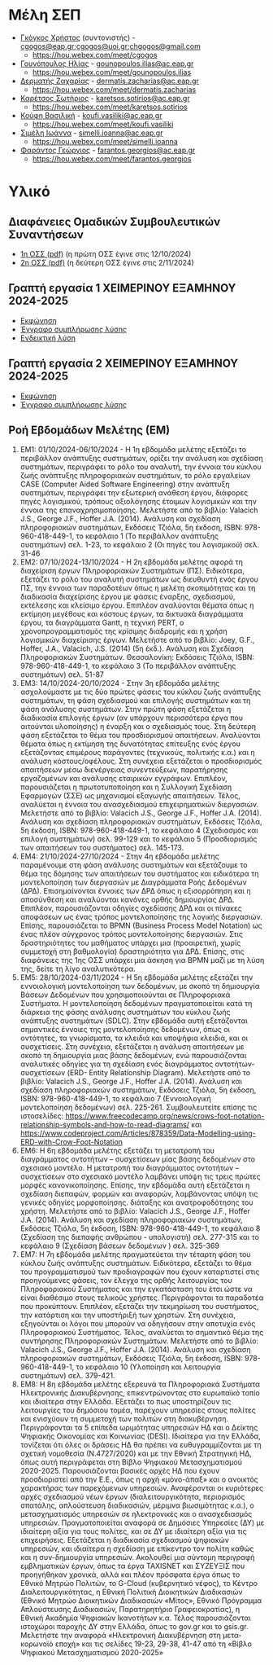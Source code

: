 # Μέλη ΣΕΠ

* [Γκόγκος Χρήστος](https://www.linkedin.com/in/christos-gogos-07a75bb) (συντονιστής)  - cgogos@eap.gr;cgogos@uoi.gr;chgogos@gmail.com
    * <https://hou.webex.com/meet/cgogos>
* [Γουνόπουλος Ηλίας](https://www.linkedin.com/in/eliasgounopoulos/) - gounopoulos.ilias@ac.eap.gr
    * <https://hou.webex.com/meet/gounopoulos.ilias>
* [Δερματής Ζαχαρίας](https://www.linkedin.com/in/zacharias-dermatis-80245a85/) - dermatis.zacharias@ac.eap.gr
    * <https://hou.webex.com/meet/dermatis.zacharias>
* [Καρέτσος Σωτήριος](https://www.linkedin.com/in/sotiris-karetsos-088b562a/) - karetsos.sotirios@ac.eap.gr
    * <https://hou.webex.com/meet/karetsos.sotirios>
* [Κούφη Βασιλική](https://www.linkedin.com/in/vassiliki-koufi-163a6512/) - koufi.vasiliki@ac.eap.gr
    * <https://hou.webex.com/meet/koufi.vasiliki>
* [Σιμέλη Ιωάννα](https://www.linkedin.com/in/ioannasimeli/) - simelli.ioanna@ac.eap.gr
    * <https://hou.webex.com/meet/simelli.ioanna>
* [Φαράντος Γεώργιος](https://www.linkedin.com/in/georgios-farantos-497931142/) - farantos.georgios@ac.eap.gr
    * <https://hou.webex.com/meet/farantos.georgios>


# Υλικό


## Διαφάνειες Ομαδικών Συμβουλευτικών Συναντήσεων

<!-- Οι διαφάνειες θα ανέβουν στο <https://courses.eap.gr/course/view.php?id=1234> στις 13/10/2024. -->

* [1η ΟΣΣ (pdf)](./resources/3/ΔΙΑΦΑΝΕΙΕΣ%201ΗΣ%20ΟΣΣ.pdf) (η πρώτη ΟΣΣ έγινε στις 12/10/2024)
* [2η ΟΣΣ (pdf)](./resources/3/ΔΙΑΦΑΝΕΙΕΣ%202ΗΣ%20ΟΣΣ.pdf) (η δεύτερη ΟΣΣ έγινε στις 2/11/2024)


## Γραπτή εργασία 1 ΧΕΙΜΕΡΙΝΟΥ ΕΞΑΜΗΝΟΥ 2024-2025

<!-- Η γραπτή εργασία 1 του τρέχοντος εξαμήνου αναρτήθηκε στις 10/10/2024 στο <https://courses.eap.gr/course/view.php?id=1234>. Η εκφώνησή της και η ενδεικτική λύση της θα ανέβει εδώ την επόμενη ημέρα της λήξης προθεσμίας υποβολής των εργασιών. -->
* [Εκφώνηση](./resources/fall_2024_2025_ge1.pdf)
* [Έγγραφο συμπλήρωσης λύσης](./resources/2024-25_DMD54_[toeponymosas]_GE1_[tmima].docx)
* [Ενδεικτική λύση](./resources/fall_2024_2025_ge1_sol.pdf)


## Γραπτή εργασία 2 ΧΕΙΜΕΡΙΝΟΥ ΕΞΑΜΗΝΟΥ 2024-2025 
<!-- Η γραπτή εργασία 2 του τρέχοντος εξαμήνου ανακοινώθηκε στις 1/11/2024 -->
* [Εκφώνηση](./resources/fall_2024_2025_ge2.pdf)
* [Έγγραφο συμπλήρωσης λύσης](./resources/2024-25_DMD54_[toeponymosas]_GE2_[tmima].docx)
<!-- * [Ενδεικτική λύση](./resources/fall_2023_2024_ge2_sol.pdf) -->


## Ροή Εβδομάδων Μελέτης (ΕΜ)

1. ΕΜ1: 01/10/2024-06/10/2024 - Η 1η εβδομάδα μελέτης εξετάζει το περιβάλλον ανάπτυξης συστημάτων, ορίζει την ανάλυση και σχεδίαση συστημάτων, περιγράφει το ρόλο του αναλυτή, την έννοια του κύκλου ζωής ανάπτυξης πληροφοριακών συστημάτων, το ρόλο εργαλείων CASE (Computer Aided Software Engineering) στην ανάπτυξη συστημάτων, περιγράφει την εξωτερική ανάθεση έργου, διάφορες πηγές λογισμικού, τρόπους αξιολόγησης έτοιμων λογισμικών και την έννοια της επαναχρησιμοποίησης. Μελετήστε από το βιβλίο: Valacich J.S., George J.F., Hoffer J.A. (2014). Ανάλυση και σχεδίαση πληροφοριακών συστημάτων, Εκδόσεις Τζιόλα, 5η έκδοση, ISBN: 978-960-418-449-1, το κεφάλαιο 1 (Το περιβάλλον ανάπτυξης συστημάτων) σελ. 1-23, το κεφάλαιο 2 (Οι πηγές του λογισμικού) σελ. 31-46   
2. ΕΜ2: 07/10/2024-13/10/2024 - Η 2η εβδομάδα μελέτης αφορά τη διαχείριση έργων Πληροφοριακών Συστημάτων (ΠΣ). Ειδικότερα, εξετάζει το ρόλο του αναλυτή συστημάτων ως διευθυντή ενός έργου ΠΣ, την έννοια των παραδοτέων όπως η μελέτη σκοπιμότητας και τη διαδικασία διαχείρισης έργου με φάσεις έναρξης, σχεδιασμού, εκτέλεσης και κλείσιμο έργου. Επιπλέον αναλύονται θέματα όπως η εκτίμηση μεγέθους και κόστους έργων, τα δικτυακά διαγράμματα  έργου, τα διαγράμματα Gantt, η τεχνική PERT, o χρονοπρογραμματισμός της κρίσιμης διαδρομής και η χρήση λογισμικών διαχείρισης έργων. Μελετήστε από το βιβλίο: Joey, G.F., Hoffer, J.A., Valacich, J.S. (2014) (5η έκδ.).  Ανάλυση και Σχεδίαση Πληροφοριακών Συστημάτων. Θεσσαλονίκη: Εκδόσεις Τζιόλα, ISBN: 978-960-418-449-1, το κεφάλαιο 3 (Το περιβάλλον ανάπτυξης συστημάτων) σελ. 51-87 
3. ΕΜ3: 14/10/2024-20/10/2024 - Στην 3η εβδομάδα μελέτης ασχολούμαστε με τις δύο πρώτες φάσεις του κύκλου ζωής ανάπτυξης συστημάτων, τη φάση σχεδιασμού και επιλογής συστημάτων και τη φάση ανάλυσης συστημάτων. Στην πρώτη φάση εξετάζεται η διαδικασία επιλογής έργων (αν υπάρχουν περισσότερα έργα που αιτούνται υλοποίησης) η έναρξη και ο σχεδιασμός τους. Στη δεύτερη φάση εξετάζεται το θέμα του προσδιορισμού απαιτήσεων. Αναλύονται θέματα όπως η εκτίμηση της δυνατότητας επίτευξης ενός έργου εξετάζοντας επιμέρους παράγοντες (τεχνικούς, πολιτικής κ.α.) και η ανάλυση κόστους/οφέλους. Στη συνέχεια εξετάζεται ο προσδιορισμός απαιτήσεων μέσω διενέργειας συνεντεύξεων, παρατήρησης εργαζομένων και ανάλυσης εταιρικών εγγράφων. Επιπλέον, παρουσιάζεται η πρωτοτυποποίηση και η Συλλογική Σχεδίαση Εφαρμογών (ΣΣΕ) ως μηχανισμοί εξαγωγής απαιτήσεων. Τέλος, αναλύεται η έννοια του ανασχεδιασμού επιχειρηματικών διεργασιών. Μελετήστε από το βιβλίο: Valacich J.S., George J.F., Hoffer J.A. (2014). Ανάλυση και σχεδίαση πληροφοριακών συστημάτων, Εκδόσεις Τζιόλα, 5η έκδοση, ISBN: 978-960-418-449-1, το κεφάλαιο 4 (Σχεδιασμός και επιλογή συστημάτων) σελ. 99-129 και το κεφάλαιο 5 (Προσδιορισμός των απαιτήσεων του συστήματος) σελ. 145-173.
4. ΕΜ4: 21/10/2024-27/10/2024 - Στην 4η εβδομάδα μελέτης παραμένουμε στη φάση ανάλυσης συστημάτων και εξετάζουμε το θέμα της δόμησης των απαιτήσεων του συστήματος και ειδικότερα τη μοντελοποίηση των διεργασιών με Διαγράμματα Ροής Δεδομένων (ΔΡΔ). Επισημαίνονται έννοιες των ΔΡΔ όπως η εξισορρόπηση και η αποσύνθεση και αναλύονται κανόνες ορθής δημιουργίας ΔΡΔ. Επιπλέον, παρουσιάζονται οδηγίες σχεδίασης ΔΡΔ και οι πίνακες αποφάσεων ως ένας τρόπος μοντελοποίησης της λογικής διεργασιών. Επίσης, παρουσιάζεται το BPMN (Business Process Model Notation) ως ένας πλέον σύγχρονος τρόπος μοντελοποίησης διεργασιών. Στις δραστηριότητες του μαθήματος υπάρχει μια (προαιρετική, χωρίς συμμετοχή στη βαθμολογία) δραστηριότητα για ΔΡΔ. Επίσης, στις διαφάνειες της 1ης ΟΣΣ υπάρχει μια άσκηση για BPMN μαζί με τη λύση της, δείτε τη λίγο αναλυτικότερα.
5. ΕΜ5: 28/10/2024-03/11/2024 - Η 5η εβδομάδα μελέτης εξετάζει την εννοιολογική μοντελοποίηση των δεδομένων, με σκοπό τη δημιουργία Βάσεων Δεδομένων που χρησιμοποιούνται σε Πληροφοριακά Συστήματα. Η μοντελοποίηση δεδομένων πραγματοποιείται κατά τη διάρκεια της φάσης ανάλυσης συστημάτων του κύκλου ζωής ανάπτυξης συστημάτων (SDLC). 
Στην εβδομάδα αυτή εξετάζονται σημαντικές έννοιες της μοντελοποίησης δεδομένων, όπως οι οντότητες, τα γνωρίσματα, τα κλειδιά και υποψήφια κλειδιά, και οι συσχετίσεις. 
Στη συνέχεια, εξετάζεται η ανάλυση απαιτήσεων με σκοπό τη δημιουργία μιας βάσης δεδομένων, ενώ παρουσιάζονται αναλυτικές οδηγίες για τη σχεδίαση ενός διαγράμματος οντοτήτων-συσχετίσεων (ERD- Entity Relationship Diagram). Μελετήστε από το βιβλίο: Valacich J.S., George J.F., Hoffer J.A. (2014). Ανάλυση και σχεδίαση πληροφοριακών συστημάτων, Εκδόσεις Τζιόλα, 5η έκδοση, ISBN: 978-960-418-449-1, το κεφάλαιο 7 (Εννοιολογική μοντελοποίηση δεδομένων) σελ. 225-261. Συμβουλευτείτε επίσης τις ιστοσελίδες: <https://www.freecodecamp.org/news/crows-foot-notation-relationship-symbols-and-how-to-read-diagrams/>  και <https://www.codeproject.com/Articles/878359/Data-Modelling-using-ERD-with-Crow-Foot-Notation>
6. ΕΜ6: Η 6η εβδομάδα μελέτης εξετάζει τη μετατροπή του διαγράμματος οντοτήτων – συσχετίσεων μίας βάσης δεδομένων στο σχεσιακό μοντέλο. Η μετατροπή του διαγράμματος οντοτήτων – συσχετίσεων στο σχεσιακό μοντέλο λαμβάνει υπόψη τις τρεις πρώτες μορφές κανονικοποίησης. Επίσης, την εβδομάδα αυτή εξετάζεται η σχεδίαση διεπαφών, φορμών και αναφορών, λαμβάνοντας υπόψη τις γενικές οδηγίες μορφοποίησης. διάταξης και ανατροφοδότησης του χρήστη. Μελετήστε από το βιβλίο: Valacich J.S., George J.F., Hoffer J.A. (2014). Ανάλυση και σχεδίαση πληροφοριακών συστημάτων, Εκδόσεις Τζιόλα, 5η έκδοση, ISBN: 978-960-418-449-1, το κεφάλαιο 8 (Σχεδίαση της διεπαφής ανθρώπου - υπολογιστή) σελ. 277-315 και το κεφάλαιο 9 (Σχεδίαση βάσεων δεδομένων ) σελ. 325-369
7. ΕΜ7: Η 7η εβδομάδα μελέτης πραγματεύεται την τέταρτη φάση του κύκλου ζωής ανάπτυξης συστημάτων. Ειδικότερα, εξετάζει το θέμα του προγραμματισμού των προδιαγραφών που έχουν καταρτιστεί στις προηγούμενες φάσεις, τον έλεγχο της ορθής λειτουργίας του Πληροφοριακού Συστήματος και την εγκατάσταση του έτσι ώστε να είναι διαθέσιμο στους τελικούς χρήστες. Περιγράφονται τα παραδοτέα που προκύπτουν. Επιπλέον, εξετάζει την τεκμηρίωση του συστήματος, την κατάρτιση και την υποστήριξή των χρηστών. Στη συνέχεια, εξηγούνται οι λόγοι που μπορούν να οδηγήσουν στην αποτυχία ενός Πληροφοριακού Συστήματος. Τέλος, αναλύεται το σημαντικό θέμα της συντήρησης Πληροφοριακών Συστημάτων. Μελετήστε από το βιβλίο: Valacich J.S., George J.F., Hoffer J.A. (2014). Ανάλυση και σχεδίαση πληροφοριακών συστημάτων, Εκδόσεις Τζιόλα, 5η έκδοση, ISBN: 978-960-418-449-1, το κεφάλαιο 10 (Υλοποίηση και λειτουργία συστημάτων) σελ. 379-421.
8. ΕΜ8: Η 8η εβδομάδα μελέτης εξερευνά τα Πληροφοριακά Συστήματα Ηλεκτρονικής Διακυβέρνησης, επικεντρώνοντας στο ευρωπαϊκό τοπίο και ιδιαίτερα στην Ελλάδα. Εξετάζει το πως υποστηρίζουν τις λειτουργίες του δημόσιου τομέα, παρέχουν υπηρεσίες στους πολίτες και ενισχύουν τη συμμετοχή των πολιτών στη διακυβέρνηση. Περιγράφονται τα 5 επίπεδα ωριμότητας υπηρεσιών ΗΔ και ο Δείκτης Ψηφιακής Οικονομίας και Κοινωνίας (DESI). Ιδιαίτερα για την Ελλάδα, τονίζεται ότι όλες οι δράσεις ΗΔ θα πρέπει να ευθυγραμμίζονται με τη σχετική νομοθεσία (Ν.4727/2020) και με την Εθνική Στρατηγική ΗΔ, όπως αυτή περιγράφεται στη Βίβλο Ψηφιακού Μετασχηματισμού 2020-2025. Παρουσιάζονται βασικές αρχές ΗΔ που έχουν προσδιοριστεί από την Ε.Ε., όπως η αρχή «μόνο-άπαξ» και ο ανοικτός χαρακτήρας των παρεχόμενων υπηρεσιών. Αναφέρονται οι κυριότερες αρχές σχεδιασμού νέων έργων (διαλειτουργικότητα, περιορισμός σπατάλης, απλούστευση διαδικασιών, μέριμνα βιωσιμότητας κ.α.), ο μετασχηματισμός υπηρεσιών σε ηλεκτρονικές και ο ανασχεδιασμός υπηρεσιών. Πραγματοποιείται αναφορά σε Δημόσιες Υπηρεσίες (ΔΥ) με ιδιαίτερη αξία για τους πολίτες, και σε ΔΥ με ιδιαίτερη αξία για τις επιχειρήσεις. Εξετάζεται η διαδικασία σχεδιασμού ψηφιακών υπηρεσιών, και ιδιαίτερα η σχεδίαση με επίκεντρο τον πολίτη καθώς και η συν-δημιουργία υπηρεσιών. Ακολουθεί μια σύντομη περιγραφή εμβληματικών έργων, όπως τα έργα TAXISNET και ΣΥΖΕΥΞΙΣ που προηγήθηκαν χρονικά, αλλά και πλέον πρόσφατα έργα όπως το Εθνικό Μητρώο Πολιτών, το G-Cloud (κυβερνητικό νέφος), το Κέντρο Διαλειτουργικότητας, η Εθνική Πολιτική Διοικητικών Διαδικασιών (Εθνικό Μητρώο Διοικητικών Διαδικασιών «Μίτος»,  Εθνικό Πρόγραμμα Απλούστευσης Διαδικασιών, Παρατηρητήριο Γραφειοκρατίας), η Εθνική Ακαδημία Ψηφιακών Ικανοτήτων κ.α. Τέλος παρουσιάζονται ιστοχώροι παροχής ΔΥ στην Ελλάδα, όπως το gov.gr και το gsis.gr. Μελετήστε την αναφορά «Ηλεκτρονική Διακυβέρνηση στη μετα-κορωνοϊό εποχή» και τις σελίδες 19-23, 29-38, 41-47 από τη «Βίβλο Ψηφιακού Μετασχηματισμού 2020-2025» 

<!-- 9. ΕΜ9:
10. ΕΜ10:
11. ΕΜ11:
12. ΕΜ12:
13. ΕΜ13: -->